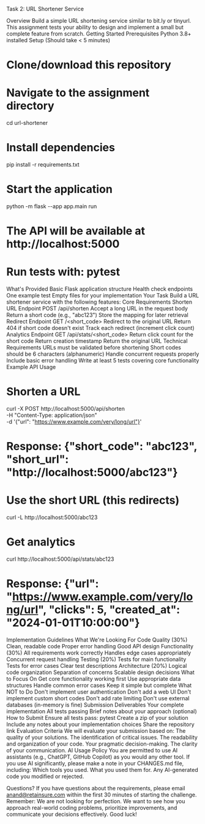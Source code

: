Task 2: URL Shortener Service

Overview
Build a simple URL shortening service similar to bit.ly or tinyurl. This assignment tests your ability to design and implement a small but complete feature from scratch.
Getting Started
Prerequisites
Python 3.8+ installed
Setup (Should take < 5 minutes)
# Clone/download this repository
# Navigate to the assignment directory
cd url-shortener


# Install dependencies
pip install -r requirements.txt


# Start the application
python -m flask --app app.main run


# The API will be available at http://localhost:5000
# Run tests with: pytest



What's Provided
Basic Flask application structure
Health check endpoints
One example test
Empty files for your implementation
Your Task
Build a URL shortener service with the following features:
Core Requirements
Shorten URL Endpoint
POST /api/shorten
Accept a long URL in the request body
Return a short code (e.g., "abc123")
Store the mapping for later retrieval
Redirect Endpoint
GET /<short_code>
Redirect to the original URL
Return 404 if short code doesn't exist
Track each redirect (increment click count)
Analytics Endpoint
GET /api/stats/<short_code>
Return click count for the short code
Return creation timestamp
Return the original URL
Technical Requirements
URLs must be validated before shortening
Short codes should be 6 characters (alphanumeric)
Handle concurrent requests properly
Include basic error handling
Write at least 5 tests covering core functionality
Example API Usage
# Shorten a URL
curl -X POST http://localhost:5000/api/shorten \
  -H "Content-Type: application/json" \
  -d '{"url": "https://www.example.com/very/long/url"}'


# Response: {"short_code": "abc123", "short_url": "http://localhost:5000/abc123"}


# Use the short URL (this redirects)
curl -L http://localhost:5000/abc123


# Get analytics
curl http://localhost:5000/api/stats/abc123


# Response: {"url": "https://www.example.com/very/long/url", "clicks": 5, "created_at": "2024-01-01T10:00:00"}

 


Implementation Guidelines
What We're Looking For
Code Quality (30%)
Clean, readable code
Proper error handling
Good API design
Functionality (30%)
All requirements work correctly
Handles edge cases appropriately
Concurrent request handling
Testing (20%)
Tests for main functionality
Tests for error cases
Clear test descriptions
Architecture (20%)
Logical code organization
Separation of concerns
Scalable design decisions
What to Focus On
Get core functionality working first
Use appropriate data structures
Handle common error cases
Keep it simple but complete
What NOT to Do
Don't implement user authentication
Don't add a web UI
Don't implement custom short codes
Don't add rate limiting
Don't use external databases (in-memory is fine)
Submission
Deliverables
Your complete implementation
All tests passing
Brief notes about your approach (optional)
How to Submit
Ensure all tests pass: pytest
Create a zip of your solution
Include any notes about your implementation choices
Share the repository link
Evaluation Criteria
We will evaluate your submission based on:
The quality of your solutions.
The identification of critical issues.
The readability and organization of your code.
Your pragmatic decision-making.
The clarity of your communication.
AI Usage Policy
You are permitted to use AI assistants (e.g., ChatGPT, GitHub Copilot) as you would any other tool. If you use AI significantly, please make a note in your CHANGES.md file, including:
Which tools you used.
What you used them for.
Any AI-generated code you modified or rejected.

Questions?
If you have questions about the requirements, please email anand@retainsure.com within the first 30 minutes of starting the challenge.
Remember: We are not looking for perfection. We want to see how you approach real-world coding problems, prioritize improvements, and communicate your decisions effectively. Good luck!
